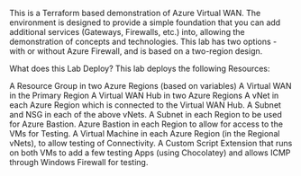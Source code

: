 This is a Terraform based demonstration of Azure Virtual WAN. The environment is designed to provide a simple 
foundation that you can add additional services (Gateways, Firewalls, etc.) into, allowing the demonstration of concepts 
and technologies. This lab has two options - with or without Azure Firewall, and is based on a two-region design.

What does this Lab Deploy?
This lab deploys the following Resources:

A Resource Group in two Azure Regions (based on variables)
A Virtual WAN in the Primary Region
A Virtual WAN Hub in two Azure Regions
A vNet in each Azure Region which is connected to the Virtual WAN Hub.
A Subnet and NSG in each of the above vNets.
A Subnet in each Region to be used for Azure Bastion.
Azure Bastion in each Region to allow for access to the VMs for Testing.
A Virtual Machine in each Azure Region (in the Regional vNets), to allow testing of Connectivity.
A Custom Script Extension that runs on both VMs to add a few testing Apps (using Chocolatey) and allows ICMP through Windows Firewall for testing.
